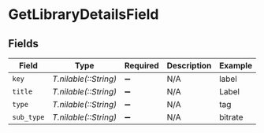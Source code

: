 # GetLibraryDetailsField


## Fields

| Field                 | Type                  | Required              | Description           | Example               |
| --------------------- | --------------------- | --------------------- | --------------------- | --------------------- |
| `key`                 | *T.nilable(::String)* | :heavy_minus_sign:    | N/A                   | label                 |
| `title`               | *T.nilable(::String)* | :heavy_minus_sign:    | N/A                   | Label                 |
| `type`                | *T.nilable(::String)* | :heavy_minus_sign:    | N/A                   | tag                   |
| `sub_type`            | *T.nilable(::String)* | :heavy_minus_sign:    | N/A                   | bitrate               |